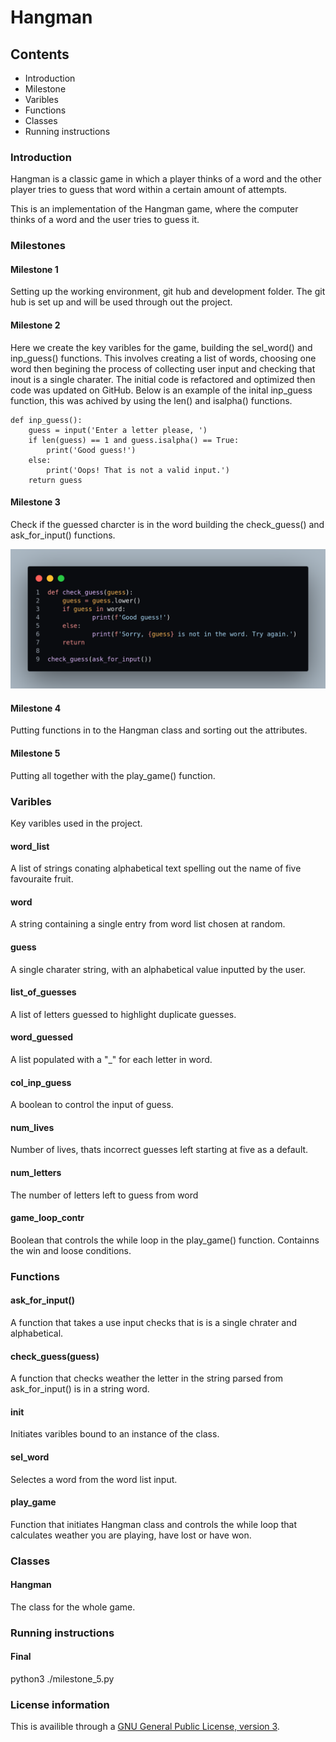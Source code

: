 # Hangman
## Contents
* Introduction
* Milestone
* Varibles
* Functions
* Classes
* Running instructions

### Introduction
Hangman is a classic game in which a player thinks of a word and the other player tries to guess that word within a certain amount of attempts.

This is an implementation of the Hangman game, where the computer thinks of a word and the user tries to guess it. 

### Milestones
#### Milestone 1
Setting up the working environment, git hub and development folder. The git hub is set up and will be used through out the project.

#### Milestone 2
Here we create the key varibles for the game, building the sel_word() and inp_guess() functions. This involves creating a list of words, choosing one word then begining the process of collecting user input and checking that inout is a single charater. The initial code is refactored and optimized then code was updated on GitHub. Below is an example of the inital inp_guess function, this was achived by using the len() and isalpha() functions.

```
def inp_guess():
    guess = input('Enter a letter please, ')
    if len(guess) == 1 and guess.isalpha() == True:
        print('Good guess!')
    else:
        print('Oops! That is not a valid input.')
    return guess
```

#### Milestone 3
Check if the guessed charcter is in the word building the check_guess() and ask_for_input() functions.

 ![Alt](/mil_3.png "milestone_3")

#### Milestone 4
Putting functions in to the Hangman class and sorting out the attributes.

#### Milestone 5
Putting all together with the play_game() function.

### Varibles
Key varibles used in the project.

#### word_list
A list of strings conating alphabetical text spelling out the name of five favouraite fruit.

#### word
A string containing a single entry from word list chosen at random.

#### guess
A single charater string, with an alphabetical value inputted by the user.

#### list_of_guesses
A list of letters guessed to highlight duplicate guesses.

#### word_guessed
A  list populated with a "_" for each letter in word. 

#### col_inp_guess
A boolean to control the input of guess.

#### num_lives
Number of lives, thats incorrect guesses left starting at five as a default.

#### num_letters
The number of letters left to guess from word

#### game_loop_contr
Boolean that controls the while loop in the play_game() function. Containns the win and loose conditions.

### Functions
#### ask_for_input()
A function that takes a use input checks that is is a single chrater and alphabetical. 

#### check_guess(guess)
A function that checks weather the letter in the string parsed from ask_for_input() is in a string word. 

#### __init__
Initiates varibles bound to an instance of the class.

#### sel_word
Selectes a word from the word list input.

#### play_game
Function that initiates Hangman class and controls the while loop that calculates weather you are playing, have lost or have won.

### Classes
#### Hangman
The class for the whole game.


### Running instructions
#### Final
python3 ./milestone_5.py

### License information
This is availible through a [GNU General Public License, version 3](https://www.gnu.org/licenses/gpl-3.0.html "GNU General Public License, version 3").
